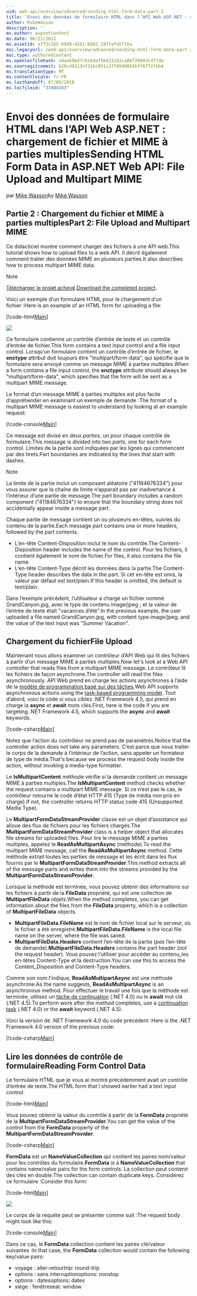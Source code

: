 ```yaml
---
uid: web-api/overview/advanced/sending-html-form-data-part-2
title: 'Envoi des données de formulaire HTML dans l’API Web ASP.NET : chargement de fichier et MIME à parties multiples | Microsoft Docs'
author: MikeWasson
description: ''
ms.author: aspnetcontent
ms.date: 06/21/2012
ms.assetid: a7f3c1b5-69d9-4261-b082-19ffafa5f16a
msc.legacyurl: /web-api/overview/advanced/sending-html-form-data-part-2
msc.type: authoredcontent
ms.openlocfilehash: adaa59b47cb16def5b423181ca06729d43cd77de
ms.sourcegitcommit: b28cd0313af316c051c2ff8549865bff67f2fbb4
ms.translationtype: MT
ms.contentlocale: fr-FR
ms.lasthandoff: 07/05/2018
ms.locfileid: "37804343"
---
```

<a name="sending-html-form-data-in-aspnet-web-api-file-upload-and-multipart-mime"></a><span data-ttu-id="4ec72-102">Envoi des données de formulaire HTML dans l’API Web ASP.NET : chargement de fichier et MIME à parties multiples</span><span class="sxs-lookup"><span data-stu-id="4ec72-102">Sending HTML Form Data in ASP.NET Web API: File Upload and Multipart MIME</span></span>
====================
<span data-ttu-id="4ec72-103">par [Mike Wasson](https://github.com/MikeWasson)</span><span class="sxs-lookup"><span data-stu-id="4ec72-103">by [Mike Wasson](https://github.com/MikeWasson)</span></span>

## <a name="part-2-file-upload-and-multipart-mime"></a><span data-ttu-id="4ec72-104">Partie 2 : Chargement du fichier et MIME à parties multiples</span><span class="sxs-lookup"><span data-stu-id="4ec72-104">Part 2: File Upload and Multipart MIME</span></span>

<span data-ttu-id="4ec72-105">Ce didacticiel montre comment charger des fichiers à une API web.</span><span class="sxs-lookup"><span data-stu-id="4ec72-105">This tutorial shows how to upload files to a web API.</span></span> <span data-ttu-id="4ec72-106">Il décrit également comment traiter des données MIME en plusieurs parties.</span><span class="sxs-lookup"><span data-stu-id="4ec72-106">It also describes how to process multipart MIME data.</span></span>

> [!NOTE]
> <span data-ttu-id="4ec72-107">[Télécharger le projet achevé](https://code.msdn.microsoft.com/ASPNET-Web-API-File-Upload-a8c0fb0d).</span><span class="sxs-lookup"><span data-stu-id="4ec72-107">[Download the completed project](https://code.msdn.microsoft.com/ASPNET-Web-API-File-Upload-a8c0fb0d).</span></span>


<span data-ttu-id="4ec72-108">Voici un exemple d’un formulaire HTML pour le chargement d’un fichier :</span><span class="sxs-lookup"><span data-stu-id="4ec72-108">Here is an example of an HTML form for uploading a file:</span></span>

[!code-html[Main](sending-html-form-data-part-2/samples/sample1.html)]

![](sending-html-form-data-part-2/_static/image1.png)

<span data-ttu-id="4ec72-109">Ce formulaire contienne un contrôle d’entrée de texte et un contrôle d’entrée de fichier.</span><span class="sxs-lookup"><span data-stu-id="4ec72-109">This form contains a text input control and a file input control.</span></span> <span data-ttu-id="4ec72-110">Lorsqu’un formulaire contient un contrôle d’entrée de fichier, le **enctype** attribut doit toujours être &quot;multipart/form-data&quot;, qui spécifie que le formulaire sera envoyé comme un message MIME à parties multiples.</span><span class="sxs-lookup"><span data-stu-id="4ec72-110">When a form contains a file input control, the **enctype** attribute should always be &quot;multipart/form-data&quot;, which specifies that the form will be sent as a multipart MIME message.</span></span>

<span data-ttu-id="4ec72-111">Le format d’un message MIME à parties multiples est plus facile d’appréhender en examinant un exemple de demande :</span><span class="sxs-lookup"><span data-stu-id="4ec72-111">The format of a multipart MIME message is easiest to understand by looking at an example request:</span></span>

[!code-console[Main](sending-html-form-data-part-2/samples/sample2.cmd)]

<span data-ttu-id="4ec72-112">Ce message est divisé en deux *parties*, un pour chaque contrôle de formulaire.</span><span class="sxs-lookup"><span data-stu-id="4ec72-112">This message is divided into two *parts*, one for each form control.</span></span> <span data-ttu-id="4ec72-113">Limites de la partie sont indiquées par les lignes qui commencent par des tirets.</span><span class="sxs-lookup"><span data-stu-id="4ec72-113">Part boundaries are indicated by the lines that start with dashes.</span></span>

> [!NOTE]
> <span data-ttu-id="4ec72-114">La limite de la partie inclut un composant aléatoire (&quot;41184676334&quot;) pour vous assurer que la chaîne de limite n’apparaît pas par inadvertance à l’intérieur d’une partie de message.</span><span class="sxs-lookup"><span data-stu-id="4ec72-114">The part boundary includes a random component (&quot;41184676334&quot;) to ensure that the boundary string does not accidentally appear inside a message part.</span></span>


<span data-ttu-id="4ec72-115">Chaque partie de message contient un ou plusieurs en-têtes, suivies du contenu de la partie.</span><span class="sxs-lookup"><span data-stu-id="4ec72-115">Each message part contains one or more headers, followed by the part contents.</span></span>

- <span data-ttu-id="4ec72-116">L’en-tête Content-Disposition inclut le nom du contrôle.</span><span class="sxs-lookup"><span data-stu-id="4ec72-116">The Content-Disposition header includes the name of the control.</span></span> <span data-ttu-id="4ec72-117">Pour les fichiers, il contient également le nom de fichier.</span><span class="sxs-lookup"><span data-stu-id="4ec72-117">For files, it also contains the file name.</span></span>
- <span data-ttu-id="4ec72-118">L’en-tête Content-Type décrit les données dans la partie.</span><span class="sxs-lookup"><span data-stu-id="4ec72-118">The Content-Type header describes the data in the part.</span></span> <span data-ttu-id="4ec72-119">Si cet en-tête est omis, la valeur par défaut est text/plain.</span><span class="sxs-lookup"><span data-stu-id="4ec72-119">If this header is omitted, the default is text/plain.</span></span>

<span data-ttu-id="4ec72-120">Dans l’exemple précédent, l’utilisateur a chargé un fichier nommé GrandCanyon.jpg, avec le type de contenu image/jpeg ; et la valeur de l’entrée de texte était &quot;vacances d’été&quot;.</span><span class="sxs-lookup"><span data-stu-id="4ec72-120">In the previous example, the user uploaded a file named GrandCanyon.jpg, with content type image/jpeg; and the value of the text input was &quot;Summer Vacation&quot;.</span></span>

## <a name="file-upload"></a><span data-ttu-id="4ec72-121">Chargement du fichier</span><span class="sxs-lookup"><span data-stu-id="4ec72-121">File Upload</span></span>

<span data-ttu-id="4ec72-122">Maintenant nous allons examiner un contrôleur d’API Web qui lit des fichiers à partir d’un message MIME à parties multiples.</span><span class="sxs-lookup"><span data-stu-id="4ec72-122">Now let's look at a Web API controller that reads files from a multipart MIME message.</span></span> <span data-ttu-id="4ec72-123">Le contrôleur lit les fichiers de façon asynchrone.</span><span class="sxs-lookup"><span data-stu-id="4ec72-123">The controller will read the files asynchronously.</span></span> <span data-ttu-id="4ec72-124">API Web prend en charge les actions asynchrones à l’aide de la [modèle de programmation basé sur des tâches](https://msdn.microsoft.com/library/dd460693.aspx).</span><span class="sxs-lookup"><span data-stu-id="4ec72-124">Web API supports asynchronous actions using the [task-based programming model](https://msdn.microsoft.com/library/dd460693.aspx).</span></span> <span data-ttu-id="4ec72-125">Tout d’abord, voici le code si vous ciblez .NET Framework 4.5, qui prend en charge la **async** et **await** mots clés.</span><span class="sxs-lookup"><span data-stu-id="4ec72-125">First, here is the code if you are targeting .NET Framework 4.5, which supports the **async** and **await** keywords.</span></span>

[!code-csharp[Main](sending-html-form-data-part-2/samples/sample3.cs)]

<span data-ttu-id="4ec72-126">Notez que l’action du contrôleur ne prend pas de paramètres.</span><span class="sxs-lookup"><span data-stu-id="4ec72-126">Notice that the controller action does not take any parameters.</span></span> <span data-ttu-id="4ec72-127">C’est parce que nous traiter le corps de la demande à l’intérieur de l’action, sans appeler un formateur de type de média.</span><span class="sxs-lookup"><span data-stu-id="4ec72-127">That's because we process the request body inside the action, without invoking a media-type formatter.</span></span>

<span data-ttu-id="4ec72-128">Le **IsMultipartContent** méthode vérifie si la demande contient un message MIME à parties multiples.</span><span class="sxs-lookup"><span data-stu-id="4ec72-128">The **IsMultipartContent** method checks whether the request contains a multipart MIME message.</span></span> <span data-ttu-id="4ec72-129">Si ce n’est pas le cas, le contrôleur retourne le code d’état HTTP 415 (Type de média non pris en charge).</span><span class="sxs-lookup"><span data-stu-id="4ec72-129">If not, the controller returns HTTP status code 415 (Unsupported Media Type).</span></span>

<span data-ttu-id="4ec72-130">Le **MultipartFormDataStreamProvider** classe est un objet d’assistance qui alloue des flux de fichiers pour les fichiers chargés.</span><span class="sxs-lookup"><span data-stu-id="4ec72-130">The **MultipartFormDataStreamProvider** class is a helper object that allocates file streams for uploaded files.</span></span> <span data-ttu-id="4ec72-131">Pour lire le message MIME à parties multiples, appelez le **ReadAsMultipartAsync** (méthode).</span><span class="sxs-lookup"><span data-stu-id="4ec72-131">To read the multipart MIME message, call the **ReadAsMultipartAsync** method.</span></span> <span data-ttu-id="4ec72-132">Cette méthode extrait toutes les parties de message et les écrit dans les flux fournis par le **MultipartFormDataStreamProvider**.</span><span class="sxs-lookup"><span data-stu-id="4ec72-132">This method extracts all of the message parts and writes them into the streams provided by the **MultipartFormDataStreamProvider**.</span></span>

<span data-ttu-id="4ec72-133">Lorsque la méthode est terminée, vous pouvez obtenir des informations sur les fichiers à partir de la **FileData** propriété, qui est une collection de **MultipartFileData** objets.</span><span class="sxs-lookup"><span data-stu-id="4ec72-133">When the method completes, you can get information about the files from the **FileData** property, which is a collection of **MultipartFileData** objects.</span></span>

- <span data-ttu-id="4ec72-134">**MultipartFileData.FileName** est le nom de fichier local sur le serveur, où le fichier a été enregistré.</span><span class="sxs-lookup"><span data-stu-id="4ec72-134">**MultipartFileData.FileName** is the local file name on the server, where the file was saved.</span></span>
- <span data-ttu-id="4ec72-135">**MultipartFileData.Headers** contient l’en-tête de la partie (*pas* l’en-tête de demande).</span><span class="sxs-lookup"><span data-stu-id="4ec72-135">**MultipartFileData.Headers** contains the part header (*not* the request header).</span></span> <span data-ttu-id="4ec72-136">Vous pouvez l’utiliser pour accéder au contenu\_les en-têtes Content-Type et la destruction.</span><span class="sxs-lookup"><span data-stu-id="4ec72-136">You can use this to access the Content\_Disposition and Content-Type headers.</span></span>

<span data-ttu-id="4ec72-137">Comme son nom l’indique, **ReadAsMultipartAsync** est une méthode asynchrone.</span><span class="sxs-lookup"><span data-stu-id="4ec72-137">As the name suggests, **ReadAsMultipartAsync** is an asynchronous method.</span></span> <span data-ttu-id="4ec72-138">Pour effectuer le travail une fois que la méthode est terminée, utilisez un [tâche de continuation](https://msdn.microsoft.com/library/ee372288.aspx) (.NET 4.0) ou le **await** mot clé (.NET 4.5).</span><span class="sxs-lookup"><span data-stu-id="4ec72-138">To perform work after the method completes, use a [continuation task](https://msdn.microsoft.com/library/ee372288.aspx) (.NET 4.0) or the **await** keyword (.NET 4.5).</span></span>

<span data-ttu-id="4ec72-139">Voici la version de .NET Framework 4.0 du code précédent :</span><span class="sxs-lookup"><span data-stu-id="4ec72-139">Here is the .NET Framework 4.0 version of the previous code:</span></span>

[!code-csharp[Main](sending-html-form-data-part-2/samples/sample4.cs)]

## <a name="reading-form-control-data"></a><span data-ttu-id="4ec72-140">Lire les données de contrôle de formulaire</span><span class="sxs-lookup"><span data-stu-id="4ec72-140">Reading Form Control Data</span></span>

<span data-ttu-id="4ec72-141">Le formulaire HTML que je vous ai montré précédemment avait un contrôle d’entrée de texte.</span><span class="sxs-lookup"><span data-stu-id="4ec72-141">The HTML form that I showed earlier had a text input control.</span></span>

[!code-html[Main](sending-html-form-data-part-2/samples/sample5.html)]

<span data-ttu-id="4ec72-142">Vous pouvez obtenir la valeur du contrôle à partir de la **FormData** propriété de la **MultipartFormDataStreamProvider**.</span><span class="sxs-lookup"><span data-stu-id="4ec72-142">You can get the value of the control from the **FormData** property of the **MultipartFormDataStreamProvider**.</span></span>

[!code-csharp[Main](sending-html-form-data-part-2/samples/sample6.cs?highlight=15)]

<span data-ttu-id="4ec72-143">**FormData** est un **NameValueCollection** qui contient les paires nom/valeur pour les contrôles du formulaire.</span><span class="sxs-lookup"><span data-stu-id="4ec72-143">**FormData** is a **NameValueCollection** that contains name/value pairs for the form controls.</span></span> <span data-ttu-id="4ec72-144">La collection peut contenir des clés en double.</span><span class="sxs-lookup"><span data-stu-id="4ec72-144">The collection can contain duplicate keys.</span></span> <span data-ttu-id="4ec72-145">Considérez ce formulaire :</span><span class="sxs-lookup"><span data-stu-id="4ec72-145">Consider this form:</span></span>

[!code-html[Main](sending-html-form-data-part-2/samples/sample7.html)]

![](sending-html-form-data-part-2/_static/image2.png)

<span data-ttu-id="4ec72-146">Le corps de la requête peut se présenter comme suit :</span><span class="sxs-lookup"><span data-stu-id="4ec72-146">The request body might look like this:</span></span>

[!code-console[Main](sending-html-form-data-part-2/samples/sample8.cmd)]

<span data-ttu-id="4ec72-147">Dans ce cas, le **FormData** collection contient les paires clé/valeur suivantes :</span><span class="sxs-lookup"><span data-stu-id="4ec72-147">In that case, the **FormData** collection would contain the following key/value pairs:</span></span>

- <span data-ttu-id="4ec72-148">voyage : aller-retour</span><span class="sxs-lookup"><span data-stu-id="4ec72-148">trip: round-trip</span></span>
- <span data-ttu-id="4ec72-149">options : sans interruption</span><span class="sxs-lookup"><span data-stu-id="4ec72-149">options: nonstop</span></span>
- <span data-ttu-id="4ec72-150">options : dates</span><span class="sxs-lookup"><span data-stu-id="4ec72-150">options: dates</span></span>
- <span data-ttu-id="4ec72-151">siège : fenêtre</span><span class="sxs-lookup"><span data-stu-id="4ec72-151">seat: window</span></span>
